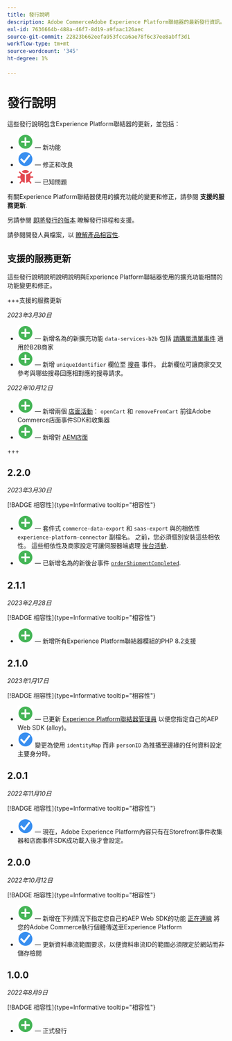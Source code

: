 ```yaml
---
title: 發行說明
description: Adobe CommerceAdobe Experience Platform聯結器的最新發行資訊。
exl-id: 7636664b-488a-46f7-8d19-a9faac126aec
source-git-commit: 22823b662eefa953fcca6ae78f6c37ee8abff3d1
workflow-type: tm+mt
source-wordcount: '345'
ht-degree: 1%

---
```


# 發行說明

這些發行說明包含Experience Platform聯結器的更新，並包括：

* ![新增](../assets/new.svg)  — 新功能
* ![修正](../assets/fix.svg)  — 修正和改良
* ![錯誤](../assets/bug.svg)  — 已知問題

有關Experience Platform聯結器使用的擴充功能的變更和修正，請參閱 **支援的服務更新**.

另請參閱 [即將發行的版本](https://experienceleague.adobe.com/docs/commerce-operations/release/planning/schedule.html) 瞭解發行排程和支援。

請參閱開發人員檔案，以 [瞭解產品相容性](https://experienceleague.adobe.com/docs/commerce-operations/release/product-availability.html).

## 支援的服務更新

這些發行說明說明說明說明與Experience Platform聯結器使用的擴充功能相關的功能變更和修正。

+++支援的服務更新

_2023年3月30日_

* ![新增](../assets/new.svg)  — 新增名為的新擴充功能 `data-services-b2b` 包括 [請購單清單事件](events.md#b2b-events) 適用於B2B商家
* ![新增](../assets/new.svg)  — 新增 `uniqueIdentifier` 欄位至 [搜尋](events.md#search-events) 事件。 此新欄位可讓商家交叉參考與哪些搜尋回應相對應的搜尋請求。

_2022年10月12日_

* ![新增](../assets/new.svg)  — 新增兩個 [店面活動](events.md)： `openCart` 和 `removeFromCart` 前往Adobe Commerce店面事件SDK和收集器
* ![新增](../assets/new.svg)  — 新增對 [AEM店面](overview.md#aem-support)

+++

## 2.2.0

_2023年3月30日_

[!BADGE 相容性]{type=Informative tooltip="相容性"}

* ![新增](../assets/new.svg)  — 套件式 `commerce-data-export` 和 `saas-export` 與的相依性 `experience-platform-connector` 副檔名。 之前，您必須個別安裝這些相依性。 這些相依性及商家設定可讓伺服器端處理 [後台活動](events.md#back-office-events).
* ![新增](../assets/new.svg)  — 已新增名為的新後台事件 [`orderShipmentCompleted`](events.md#ordershipmentcompleted).

## 2.1.1

_2023年2月28日_

[!BADGE 相容性]{type=Informative tooltip="相容性"}

* ![新增](../assets/new.svg)  — 新增所有Experience Platform聯結器模組的PHP 8.2支援

## 2.1.0

_2023年1月17日_

[!BADGE 相容性]{type=Informative tooltip="相容性"}

* ![新增](../assets/new.svg)  — 已更新 [Experience Platform聯結器管理員](connect-data.md) 以便您指定自己的AEP Web SDK (alloy)。
* ![修正](../assets/fix.svg) 變更為使用 `identityMap` 而非 `personID` 為推播至邊緣的任何資料設定主要身分時。

## 2.0.1

_2022年11月10日_

[!BADGE 相容性]{type=Informative tooltip="相容性"}

* ![已修正的問題](../assets/fix.svg)  — 現在，Adobe Experience Platform內容只有在Storefront事件收集器和店面事件SDK成功載入後才會設定。

## 2.0.0

_2022年10月12日_

[!BADGE 相容性]{type=Informative tooltip="相容性"}

* ![新增](../assets/new.svg)  — 新增在下列情況下指定您自己的AEP Web SDK的功能 [正在連線](connect-data.md) 將您的Adobe Commerce執行個體傳送至Experience Platform
* ![修正](../assets/fix.svg)  — 更新資料串流範圍要求，以便資料串流ID的範圍必須限定於網站而非儲存檢閱

## 1.0.0

_2022年8月9日_

[!BADGE 相容性]{type=Informative tooltip="相容性"}

* ![新增](../assets/new.svg)  — 正式發行
